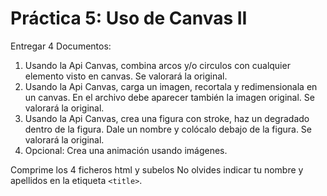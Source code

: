 # Práctica 5: Uso de Canvas II

Entregar 4 Documentos:

1. Usando la Api Canvas, combina arcos y/o circulos con cualquier elemento visto en canvas. Se valorará la original.
2. Usando la Api Canvas, carga un imagen, recortala y redimensionala en un canvas. En el archivo debe aparecer también la imagen original. Se valorará la original.
3. Usando la Api Canvas, crea una figura con stroke, haz un degradado dentro de la figura. Dale un nombre y colócalo debajo de la figura. Se valorará la original.
4. Opcional: Crea una animación usando imágenes.

Comprime los 4 ficheros html y subelos
No olvides indicar tu nombre y apellidos en la etiqueta `<title>`.